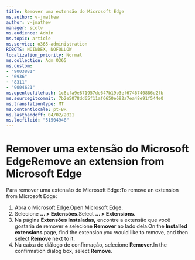 ```yaml
---
title: Remover uma extensão do Microsoft Edge
ms.author: v-jmathew
author: v-jmathew
manager: scotv
ms.audience: Admin
ms.topic: article
ms.service: o365-administration
ROBOTS: NOINDEX, NOFOLLOW
localization_priority: Normal
ms.collection: Adm_O365
ms.custom:
- "9003881"
- "6936"
- "8311"
- "9004621"
ms.openlocfilehash: 1c8cfa9e871957de647b19b3ef6746740886d2fb
ms.sourcegitcommit: 7b2e5078dd65f11af6650e692a7ea48e91f544e0
ms.translationtype: MT
ms.contentlocale: pt-BR
ms.lasthandoff: 04/02/2021
ms.locfileid: "51504948"
---
```

# <a name="remove-an-extension-from-microsoft-edge"></a><span data-ttu-id="02ce0-102">Remover uma extensão do Microsoft Edge</span><span class="sxs-lookup"><span data-stu-id="02ce0-102">Remove an extension from Microsoft Edge</span></span>

<span data-ttu-id="02ce0-103">Para remover uma extensão do Microsoft Edge:</span><span class="sxs-lookup"><span data-stu-id="02ce0-103">To remove an extension from Microsoft Edge:</span></span>

1. <span data-ttu-id="02ce0-104">Abra o Microsoft Edge.</span><span class="sxs-lookup"><span data-stu-id="02ce0-104">Open Microsoft Edge.</span></span>
2. <span data-ttu-id="02ce0-105">Selecione **... > Extensões**.</span><span class="sxs-lookup"><span data-stu-id="02ce0-105">Select **... > Extensions**.</span></span>
3. <span data-ttu-id="02ce0-106">Na página **Extensões Instaladas,** encontre a extensão que você gostaria de remover e selecione **Remover** ao lado dela.</span><span class="sxs-lookup"><span data-stu-id="02ce0-106">On the **Installed extensions** page, find the extension you would like to remove, and then select **Remove** next to it.</span></span>
4. <span data-ttu-id="02ce0-107">Na caixa de diálogo de confirmação, selecione **Remover**.</span><span class="sxs-lookup"><span data-stu-id="02ce0-107">In the confirmation dialog box, select **Remove**.</span></span>
